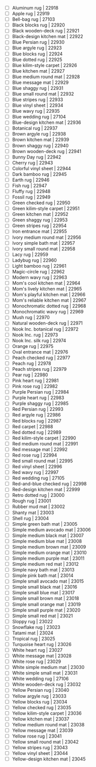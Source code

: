 - [ ] Aluminum rug | 22918
- [ ] Apple rug | 22919
- [ ] Bell-bag rug | 27103
- [ ] Black blocks rug | 22920
- [ ] Black wooden-deck rug | 22921
- [ ] Black-design kitchen mat | 22922
- [ ] Blue Persian rug | 22930
- [ ] Blue argyle rug | 22923
- [ ] Blue blocks rug | 22924
- [ ] Blue dotted rug | 22925
- [ ] Blue kilim-style carpet | 22926
- [ ] Blue kitchen mat | 22927
- [ ] Blue medium round mat | 22928
- [ ] Blue message mat | 22929
- [ ] Blue shaggy rug | 22931
- [ ] Blue small round mat | 22932
- [ ] Blue stripes rug | 22933
- [ ] Blue vinyl sheet | 22934
- [ ] Blue wavy rug | 22935
- [ ] Blue wedding rug | 27104
- [ ] Blue-design kitchen mat | 22936
- [ ] Botanical rug | 22937
- [ ] Brown argyle rug | 22938
- [ ] Brown kitchen mat | 22939
- [ ] Brown shaggy rug | 22940
- [ ] Brown wooden-deck rug | 22941
- [ ] Bunny Day rug | 22942
- [ ] Cherry rug | 22943
- [ ] Colorful vinyl sheet | 22944
- [ ] Dark bamboo rug | 22945
- [ ] Earth rug | 22946
- [ ] Fish rug | 22947
- [ ] Fluffy rug | 22948
- [ ] Fossil rug | 22949
- [ ] Green checked rug | 22950
- [ ] Green kilim-style carpet | 22951
- [ ] Green kitchen mat | 22952
- [ ] Green shaggy rug | 22953
- [ ] Green stripes rug | 22954
- [ ] Iron entrance mat | 22955
- [ ] Ivory medium round mat | 22956
- [ ] Ivory simple bath mat | 22957
- [ ] Ivory small round mat | 22958
- [ ] Lacy rug | 22959
- [ ] Ladybug rug | 22960
- [ ] Light bamboo rug | 22961
- [ ] Magic-circle rug | 22962
- [ ] Modern wavy rug | 22963
- [ ] Mom's cool kitchen mat | 22964
- [ ] Mom's lively kitchen mat | 22965
- [ ] Mom's playful kitchen mat | 22966
- [ ] Mom's reliable kitchen mat | 22967
- [ ] Monochromatic dotted rug | 22968
- [ ] Monochromatic wavy rug | 22969
- [ ] Mush rug | 22970
- [ ] Natural wooden-deck rug | 22971
- [ ] Nook Inc. botanical rug | 22972
- [ ] Nook Inc. rug | 22973
- [ ] Nook Inc. silk rug | 22974
- [ ] Orange rug | 22975
- [ ] Oval entrance mat | 22976
- [ ] Peach checked rug | 22977
- [ ] Peach rug | 22978
- [ ] Peach stripes rug | 22979
- [ ] Pear rug | 22980
- [ ] Pink heart rug | 22981
- [ ] Pink rose rug | 22982
- [ ] Purple Persian rug | 22984
- [ ] Purple heart rug | 22983
- [ ] Purple shaggy rug | 22985
- [ ] Red Persian rug | 22993
- [ ] Red argyle rug | 22986
- [ ] Red blocks rug | 22987
- [ ] Red carpet | 22988
- [ ] Red dotted rug | 22989
- [ ] Red kilim-style carpet | 22990
- [ ] Red medium round mat | 22991
- [ ] Red message mat | 22992
- [ ] Red rose rug | 22994
- [ ] Red small round mat | 22995
- [ ] Red vinyl sheet | 22996
- [ ] Red wavy rug | 22997
- [ ] Red wedding rug | 27105
- [ ] Red-and-blue checked rug | 22998
- [ ] Red-design kitchen mat | 22999
- [ ] Retro dotted rug | 23000
- [ ] Rough rug | 23001
- [ ] Rubber mud mat | 23002
- [ ] Shanty mat | 23003
- [ ] Shell rug | 23004
- [ ] Simple green bath mat | 23005
- [ ] Simple medium avocado mat | 23006
- [ ] Simple medium black mat | 23007
- [ ] Simple medium blue mat | 23008
- [ ] Simple medium brown mat | 23009
- [ ] Simple medium orange mat | 23010
- [ ] Simple medium purple mat | 23011
- [ ] Simple medium red mat | 23012
- [ ] Simple navy bath mat | 23013
- [ ] Simple pink bath mat | 23014
- [ ] Simple small avocado mat | 23015
- [ ] Simple small black mat | 23016
- [ ] Simple small blue mat | 23017
- [ ] Simple small brown mat | 23018
- [ ] Simple small orange mat | 23019
- [ ] Simple small purple mat | 23020
- [ ] Simple small red mat | 23021
- [ ] Sloppy rug | 23022
- [ ] Snowflake rug | 23023
- [ ] Tatami mat | 23024
- [ ] Tropical rug | 23025
- [ ] Turquoise heart rug | 23026
- [ ] White heart rug | 23027
- [ ] White message mat | 23028
- [ ] White rose rug | 23029
- [ ] White simple medium mat | 23030
- [ ] White simple small mat | 23031
- [ ] White wedding rug | 27106
- [ ] White wooden-deck rug | 23032
- [ ] Yellow Persian rug | 23040
- [ ] Yellow argyle rug | 23033
- [ ] Yellow blocks rug | 23034
- [ ] Yellow checked rug | 23035
- [ ] Yellow kilim-style carpet | 23036
- [ ] Yellow kitchen mat | 23037
- [ ] Yellow medium round mat | 23038
- [ ] Yellow message mat | 23039
- [ ] Yellow rose rug | 23041
- [ ] Yellow small round mat | 23042
- [ ] Yellow stripes rug | 23043
- [ ] Yellow vinyl sheet | 23044
- [ ] Yellow-design kitchen mat | 23045
